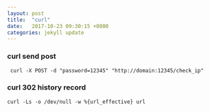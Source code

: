```yaml
---
layout: post
title:  "curl"
date:   2017-10-23 09:30:15 +0800
categories: jekyll update
---
```

### curl send post

     curl -X POST -d "password=12345" "http://domain:12345/check_ip"


### curl 302 history record 

    curl -Ls -o /dev/null -w %{url_effective} url
